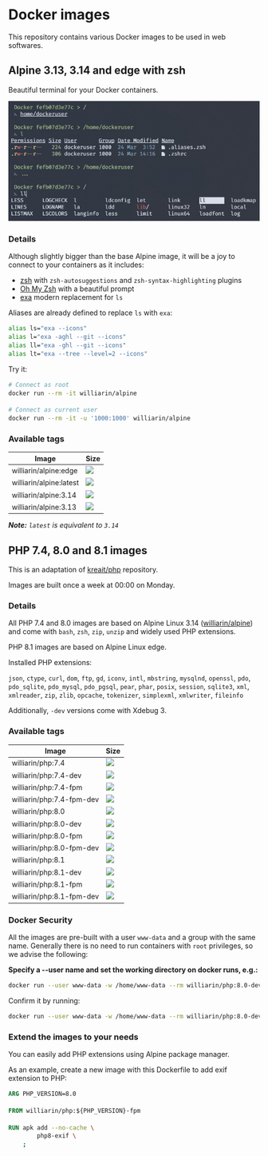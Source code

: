 # Docker images

This repository contains various Docker images to be used in web softwares.

## Alpine 3.13, 3.14 and edge with zsh

Beautiful terminal for your Docker containers.

![GitHub Logo](/assets/images/exa_demo.jpg)

### Details

Although slightly bigger than the base Alpine image,
it will be a joy to connect to your containers as it includes:

* [zsh](https://www.zsh.org/) with `zsh-autosuggestions` and `zsh-syntax-highlighting` plugins
* [Oh My Zsh](https://github.com/ohmyzsh/ohmyzsh) with a beautiful prompt
* [exa](https://the.exa.website/) modern replacement for `ls`

Aliases are already defined to replace `ls` with `exa`:

```zsh
alias ls="exa --icons"
alias l="exa -aghl --git --icons"
alias ll="exa -ghl --git --icons"
alias lt="exa --tree --level=2 --icons"
```

Try it:

```bash
# Connect as root
docker run --rm -it williarin/alpine

# Connect as current user
docker run --rm -it -u '1000:1000' williarin/alpine
```

### Available tags

| Image  | Size |
| ------ | ---- |
| williarin/alpine:edge   | [![](https://img.shields.io/docker/image-size/williarin/alpine/edge)](https://hub.docker.com/r/williarin/alpine)   |
| williarin/alpine:latest | [![](https://img.shields.io/docker/image-size/williarin/alpine/latest)](https://hub.docker.com/r/williarin/alpine) |
| williarin/alpine:3.14   | [![](https://img.shields.io/docker/image-size/williarin/alpine/3.14)](https://hub.docker.com/r/williarin/alpine)   |
| williarin/alpine:3.13   | [![](https://img.shields.io/docker/image-size/williarin/alpine/3.13)](https://hub.docker.com/r/williarin/alpine)   |

_**Note:** `latest` is equivalent to `3.14`_

## PHP 7.4, 8.0 and 8.1 images

This is an adaptation of [kreait/php](https://github.com/kreait/docker-images) repository.

Images are built once a week at 00:00 on Monday.

### Details

All PHP 7.4 and 8.0 images are based on Alpine Linux 3.14 ([williarin/alpine](#alpine-313-314-and-edge-with-zsh)) and come with `bash`, `zsh`, `zip`, `unzip` and widely used PHP extensions.

PHP 8.1 images are based on Alpine Linux edge.

Installed PHP extensions:

`json`, `ctype`, `curl`, `dom`, `ftp`, `gd`, `iconv`, `intl`, `mbstring`, `mysqlnd`, `openssl`, `pdo`,
`pdo_sqlite`, `pdo_mysql`, `pdo_pgsql`, `pear`, `phar`, `posix`, `session`, `sqlite3`, `xml`,
`xmlreader`, `zip`, `zlib`, `opcache`, `tokenizer`, `simplexml`, `xmlwriter`, `fileinfo`

Additionally, `-dev` versions come with Xdebug 3.

### Available tags

| Image  | Size |
| --- | --- |
| williarin/php:7.4          | [![](https://img.shields.io/docker/image-size/williarin/php/7.4)](https://hub.docker.com/r/williarin/php)         |
| williarin/php:7.4-dev      | [![](https://img.shields.io/docker/image-size/williarin/php/7.4-dev)](https://hub.docker.com/r/williarin/php)     |
| williarin/php:7.4-fpm      | [![](https://img.shields.io/docker/image-size/williarin/php/7.4-fpm)](https://hub.docker.com/r/williarin/php)     |
| williarin/php:7.4-fpm-dev  | [![](https://img.shields.io/docker/image-size/williarin/php/7.4-fpm-dev)](https://hub.docker.com/r/williarin/php) |
| williarin/php:8.0          | [![](https://img.shields.io/docker/image-size/williarin/php/8.0)](https://hub.docker.com/r/williarin/php)         |
| williarin/php:8.0-dev      | [![](https://img.shields.io/docker/image-size/williarin/php/8.0-dev)](https://hub.docker.com/r/williarin/php)     |
| williarin/php:8.0-fpm      | [![](https://img.shields.io/docker/image-size/williarin/php/8.0-fpm)](https://hub.docker.com/r/williarin/php)     |
| williarin/php:8.0-fpm-dev  | [![](https://img.shields.io/docker/image-size/williarin/php/8.0-fpm-dev)](https://hub.docker.com/r/williarin/php) |
| williarin/php:8.1          | [![](https://img.shields.io/docker/image-size/williarin/php/8.1)](https://hub.docker.com/r/williarin/php)         |
| williarin/php:8.1-dev      | [![](https://img.shields.io/docker/image-size/williarin/php/8.1-dev)](https://hub.docker.com/r/williarin/php)     |
| williarin/php:8.1-fpm      | [![](https://img.shields.io/docker/image-size/williarin/php/8.1-fpm)](https://hub.docker.com/r/williarin/php)     |
| williarin/php:8.1-fpm-dev  | [![](https://img.shields.io/docker/image-size/williarin/php/8.1-fpm-dev)](https://hub.docker.com/r/williarin/php) |

### Docker Security

All the images are pre-built with a user `www-data` and a group with the same name. Generally there is no need to run containers with `root` privileges, so we advise the following:

**Specify a --user name and set the working directory on docker runs, e.g.:**

```bash
docker run --user www-data -w /home/www-data --rm williarin/php:8.0-dev bash -c "php -v | grep 'Xdebug'"
```

Confirm it by running:

```bash
docker run --user www-data -w /home/www-data --rm williarin/php:8.0-dev bash -c "id ; env" 
```

### Extend the images to your needs

You can easily add PHP extensions using Alpine package manager.

As an example, create a new image with this Dockerfile to add exif extension to PHP:

```dockerfile
ARG PHP_VERSION=8.0

FROM williarin/php:${PHP_VERSION}-fpm

RUN apk add --no-cache \
        php8-exif \
    ;
```
